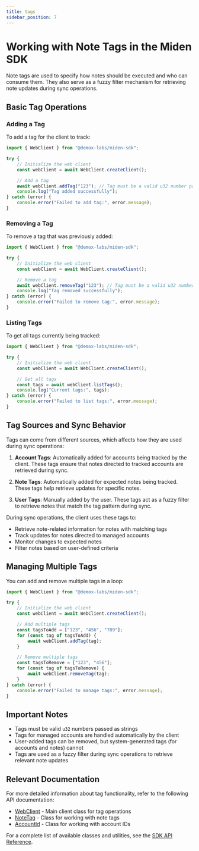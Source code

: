 ```yaml
---
title: tags
sidebar_position: 7
---
```


# Working with Note Tags in the Miden SDK

Note tags are used to specify how notes should be executed and who can consume them. They also serve as a fuzzy filter mechanism for retrieving note updates during sync operations.

## Basic Tag Operations

### Adding a Tag

To add a tag for the client to track:

```typescript
import { WebClient } from "@demox-labs/miden-sdk";

try {
    // Initialize the web client
    const webClient = await WebClient.createClient();

    // Add a tag
    await webClient.addTag("123"); // Tag must be a valid u32 number passed as a string
    console.log("Tag added successfully");
} catch (error) {
    console.error("Failed to add tag:", error.message);
}
```

### Removing a Tag

To remove a tag that was previously added:

```typescript
import { WebClient } from "@demox-labs/miden-sdk";

try {
    // Initialize the web client
    const webClient = await WebClient.createClient();

    // Remove a tag
    await webClient.removeTag("123"); // Tag must be a valid u32 number passed as a string
    console.log("Tag removed successfully");
} catch (error) {
    console.error("Failed to remove tag:", error.message);
}
```

### Listing Tags

To get all tags currently being tracked:

```typescript
import { WebClient } from "@demox-labs/miden-sdk";

try {
    // Initialize the web client
    const webClient = await WebClient.createClient();

    // Get all tags
    const tags = await webClient.listTags();
    console.log("Current tags:", tags);
} catch (error) {
    console.error("Failed to list tags:", error.message);
}
```

## Tag Sources and Sync Behavior

Tags can come from different sources, which affects how they are used during sync operations:

1. **Account Tags**: Automatically added for accounts being tracked by the client. These tags ensure that notes directed to tracked accounts are retrieved during sync.

2. **Note Tags**: Automatically added for expected notes being tracked. These tags help retrieve updates for specific notes.

3. **User Tags**: Manually added by the user. These tags act as a fuzzy filter to retrieve notes that match the tag pattern during sync.

During sync operations, the client uses these tags to:
- Retrieve note-related information for notes with matching tags
- Track updates for notes directed to managed accounts
- Monitor changes to expected notes
- Filter notes based on user-defined criteria

## Managing Multiple Tags

You can add and remove multiple tags in a loop:

```typescript
import { WebClient } from "@demox-labs/miden-sdk";

try {
    // Initialize the web client
    const webClient = await WebClient.createClient();

    // Add multiple tags
    const tagsToAdd = ["123", "456", "789"];
    for (const tag of tagsToAdd) {
        await webClient.addTag(tag);
    }

    // Remove multiple tags
    const tagsToRemove = ["123", "456"];
    for (const tag of tagsToRemove) {
        await webClient.removeTag(tag);
    }
} catch (error) {
    console.error("Failed to manage tags:", error.message);
}
```

## Important Notes

- Tags must be valid `u32` numbers passed as strings
- Tags for managed accounts are handled automatically by the client
- User-added tags can be removed, but system-generated tags (for accounts and notes) cannot
- Tags are used as a fuzzy filter during sync operations to retrieve relevant note updates

## Relevant Documentation

For more detailed information about tag functionality, refer to the following API documentation:

- [WebClient](https://github.com/0xMiden/miden-client/docs/typedoc/web-client/classes/WebClient.md) - Main client class for tag operations
- [NoteTag](https://github.com/0xMiden/miden-client/docs/typedoc/web-client/classes/NoteTag.md) - Class for working with note tags
- [AccountId](https://github.com/0xMiden/miden-client/docs/typedoc/web-client/classes/AccountId.md) - Class for working with account IDs

For a complete list of available classes and utilities, see the [SDK API Reference](https://github.com/0xMiden/miden-client/docs/typedoc/web-client/README.md). 